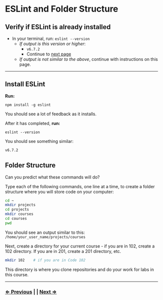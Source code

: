 # ESLint and Folder Structure

## Verify if ESLint is already installed

- In your terminal, run: `eslint --version`
  - *If output is this version or higher*:
    - `v6.7.2`
    - Continue to [next page](./9-vscode.md)
  - *If output is not similar to the above*, continue with instructions on this page.

---

## Install ESLint

**Run:**

`npm install -g eslint`

You should see a lot of feedback as it installs.

After it has completed,  **run:**

`eslint --version`

You should see something similar:

```bash
v6.7.2
```

## Folder Structure

Can you predict what these commands will do?

Type each of the following commands, one line at a time, to create a folder structure where you will store code on your computer:

```bash
cd ~
mkdir projects
cd projects
mkdir courses
cd courses
pwd
```

You should see an output similar to this:
`/home/your_user_name/projects/courses`

Next, create a directory for your current course - if you are in 102, create a 102 directory. If you are in 201, create a 201 directory, etc.

```bash
mkdir 102    # if you are in Code 102
```

This directory is where you clone repositories and do your work for labs in this course.

---

### [⇐ Previous](./7-live-server.md) | | [Next ⇒](./9-vscode.md)
